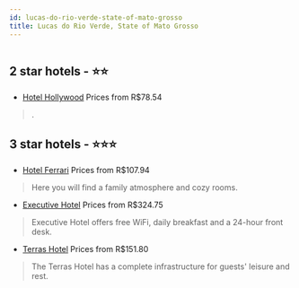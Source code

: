 ```yaml
---
id: lucas-do-rio-verde-state-of-mato-grosso
title: Lucas do Rio Verde, State of Mato Grosso
---
```


<center><img src="https://static.hotelurbano.com/reservas/prod0/11/11706/5bbe441a439e0_hotel-ferrari.jpg" alt="" /></center>


##  2 star hotels - ⭐️⭐️

-    [Hotel Hollywood](https://us.hurb.com/hotels/lucas-do-rio-verde/hotel-hollywood-11428?cmp=18055) Prices from R$78.54
   > .

##  3 star hotels - ⭐️⭐️⭐️

-    [Hotel Ferrari](https://us.hurb.com/hotels/lucas-do-rio-verde/hotel-ferrari-11706?cmp=18055) Prices from R$107.94
   > Here you will find a family atmosphere and cozy rooms.
-    [Executive Hotel](https://us.hurb.com/hotels/lucas-do-rio-verde/executive-hotel-11406?cmp=18055) Prices from R$324.75
   > Executive Hotel offers free WiFi, daily breakfast and a 24-hour front desk.
-    [Terras Hotel](https://us.hurb.com/hotels/lucas-do-rio-verde/terras-hotel-16775?cmp=18055) Prices from R$151.80
   > The Terras Hotel has a complete infrastructure for guests' leisure and rest.
